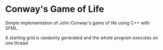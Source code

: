 # Conway's Game of Life

Simple implementation of John Conway's game of life using C++ with SFML.

A starting grid is randomly generated and the whole program executes on one thread.
